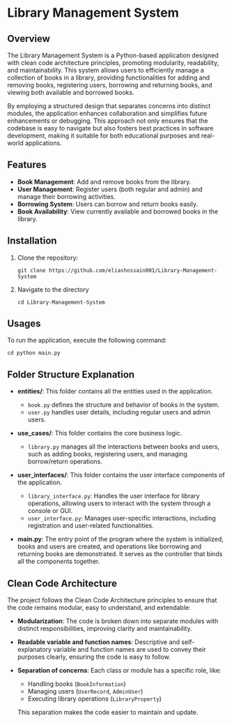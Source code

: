 # Library Management System

## Overview
The Library Management System is a Python-based application designed with clean code architecture principles, promoting modularity, readability, and maintainability. This system allows users to efficiently manage a collection of books in a library, providing functionalities for adding and removing books, registering users, borrowing and returning books, and viewing both available and borrowed books.

By employing a structured design that separates concerns into distinct modules, the application enhances collaboration and simplifies future enhancements or debugging. This approach not only ensures that the codebase is easy to navigate but also fosters best practices in software development, making it suitable for both educational purposes and real-world applications.


## Features
- **Book Management**: Add and remove books from the library.
- **User Management**: Register users (both regular and admin) and manage their borrowing activities.
- **Borrowing System**: Users can borrow and return books easily.
- **Book Availability**: View currently available and borrowed books in the library.

## Installation
1. Clone the repository:
   ```
   git clone https://github.com/eliashossain001/Library-Management-System
   ```
2. Navigate to the directory
   ```
   cd Library-Management-System
   ```
## Usages
To run the application, execute the following command:
   ```
   cd python main.py
   ```
## Folder Structure Explanation

- **entities/**: This folder contains all the entities used in the application. 
  - `book.py` defines the structure and behavior of books in the system.
  - `user.py` handles user details, including regular users and admin users.

- **use_cases/**: This folder contains the core business logic. 
  - `library.py` manages all the interactions between books and users, such as adding books, registering users, and managing borrow/return operations.

- **user_interfaces/**: This folder contains the user interface components of the application.

   - `library_interface.py`: Handles the user interface for library operations, allowing users to interact with the system through a console or GUI.
   - `user_interface.py`: Manages user-specific interactions, including registration and user-related functionalities.

- **main.py**: The entry point of the program where the system is initialized, books and users are created, and operations like borrowing and returning books are demonstrated. It serves as the controller that binds all the components together.


## Clean Code Architecture

The project follows the Clean Code Architecture principles to ensure that the code remains modular, easy to understand, and extendable:

- **Modularization**: The code is broken down into separate modules with distinct responsibilities, improving clarity and maintainability.

- **Readable variable and function names**: Descriptive and self-explanatory variable and function names are used to convey their purposes clearly, ensuring the code is easy to follow.

- **Separation of concerns**: Each class or module has a specific role, like:
  - Handling books (`BookInformation`)
  - Managing users (`UserRecord`, `AdminUser`)
  - Executing library operations (`LibraryProperty`)
  
  This separation makes the code easier to maintain and update.




